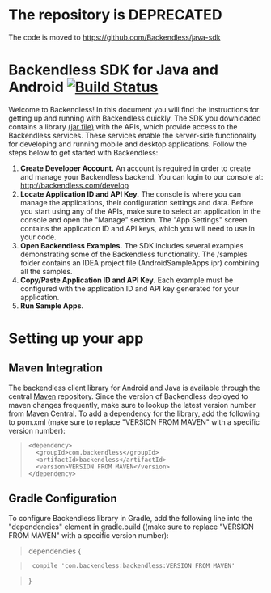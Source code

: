 # The repository is DEPRECATED
The code is moved to https://github.com/Backendless/java-sdk

Backendless SDK for Java and Android [![Build Status](https://travis-ci.org/Backendless/Android-SDK.svg)](https://travis-ci.org/Backendless/Android-SDK)
====================================
Welcome to Backendless! In this document you will find the instructions for getting up and running with Backendless quickly. The SDK you downloaded contains a library [(jar file)](https://github.com/Backendless/Android-SDK/blob/master/out/backendless.jar?raw=true) with the APIs, which provide access to the Backendless services. These services enable the server-side functionality for developing and running mobile and desktop applications. Follow the steps below to get started with Backendless:

1. **Create Developer Account.** An account is required in order to create and manage your Backendless backend. You can login to our console at: http://backendless.com/develop
2. **Locate Application ID and API Key.** The console is where you can manage the applications, their configuration settings and data. Before you start using any of the APIs, make sure to select an application in the console and open the "Manage" section. The "App Settings" screen contains the application ID and API keys, which you will need to use in your code.
3. **Open Backendless Examples.** The SDK includes several examples demonstrating some of the Backendless functionality. The /samples folder contains an IDEA project file (AndroidSampleApps.ipr) combining all the samples. 
4. **Copy/Paste Application ID and API Key.**  Each example must be configured with the application ID and API key generated for your application. 
5. **Run Sample Apps.**

Setting up your app
====================================
Maven Integration
------------------------------------
The backendless client library for Android and Java is available through the central [Maven](http://mvnrepository.com/artifact/com.backendless/backendless) repository. Since the version of Backendless deployed to maven changes frequently, make sure to lookup the latest version number from Maven Central. To add a dependency for the  library, add the following to pom.xml (make sure to replace "VERSION FROM MAVEN" with a specific version number):
>     <dependency>
>       <groupId>com.backendless</groupId>
>       <artifactId>backendless</artifactId>
>       <version>VERSION FROM MAVEN</version> 
>     </dependency>

Gradle Configuration
------------------------------------
To configure Backendless library in Gradle, add the following line into the "dependencies" element in gradle.build ((make sure to replace "VERSION FROM MAVEN" with a specific version number):
>    dependencies {

>      compile 'com.backendless:backendless:VERSION FROM MAVEN'

>    }
